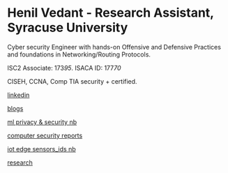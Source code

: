 # Henil Vedant   - Research Assistant, Syracuse University
Cyber security Engineer with hands-on Offensive and Defensive Practices and foundations in Networking/Routing Protocols.

ISC2 Associate: 173*95*.
      ISACA ID: 177*70*

CISEH, CCNA, Comp TIA security + certified.

[linkedin](https://www.linkedin.com/in/henil-vedant/)


[blogs](https://medium.com/@hhv8051)


[ml privacy & security nb](https://github.com/Henilv/MachineLearning_Privacy-Security)


[computer security reports](https://github.com/Henilv/Computer_Security-attacks)


[iot edge sensors_ids nb](https://github.com/Henilv/IoT-app_sec/tree/main)


[research](https://link.springer.com/chapter/10.1007/978-981-16-6285-0_24)

